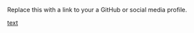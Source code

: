 Replace this with a link to your a GitHub or social media profile.

[text](https://Aathiracs/markdown-portfolio.com)

